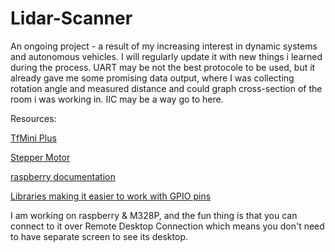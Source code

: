 # Lidar-Scanner

An ongoing project - a result of my increasing interest in dynamic systems and autonomous vehicles.
I will regularly update it with new things i learned during the process.
UART may be not the best protocole to be used, but it already gave me some promising data output, where I was
collecting rotation angle and measured distance and could graph cross-section of the room i was working in.
IIC may be a way go to here.


Resources:

[TfMini Plus](https://cdn.sparkfun.com/assets/1/4/2/1/9/TFmini_Plus_A02_Product_Manual_EN.pdf)

[Stepper Motor](https://www.electronicoscaldas.com/datasheet/JK42HSxx-Series_Jkong-Motor.pdf)

[raspberry documentation](https://pinout.xyz/#)

[Libraries making it easier to work with GPIO pins](http://wiringpi.com/)

I am working on raspberry & M328P, and the fun thing is that you can connect to it over Remote Desktop Connection which means you don't 
need to have separate screen to see its desktop.
